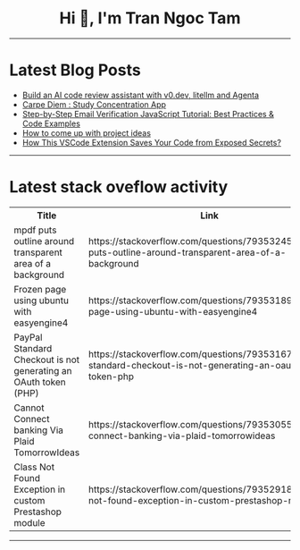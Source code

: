 <h1 align="center">Hi 👋, I'm Tran Ngoc Tam</h1>

---

# Latest Blog Posts 
<!-- BLOG-POST-LIST:START -->
- [Build an AI code review assistant with v0.dev, litellm and Agenta](https://dev.to/agenta/build-an-ai-code-review-assistant-with-v0dev-litellm-and-agenta-1ojc)
- [Carpe Diem : Study Concentration App](https://dev.to/rudra_sahoo_a9dabffb2225f/carpe-diem-study-concentration-app-2pmb)
- [Step-by-Step Email Verification JavaScript Tutorial: Best Practices &amp; Code Examples](https://dev.to/mailfloss/step-by-step-email-verification-javascript-tutorial-best-practices-code-examples-1gm)
- [How to come up with project ideas](https://dev.to/jtrevdev/how-to-come-up-with-project-ideas-2dcb)
- [How This VSCode Extension Saves Your Code from Exposed Secrets?](https://dev.to/arpitstack/how-this-vscode-extension-saves-your-code-from-exposed-secrets-48pn)
<!-- BLOG-POST-LIST:END -->

---

# Latest stack oveflow activity
<table>
  <tr><th>Title</th><th>Link</th></tr>
  <!-- STACKOVERFLOW:START --><tr><td>mpdf puts outline around transparent area of a background</td><td>https://stackoverflow.com/questions/79353245/mpdf-puts-outline-around-transparent-area-of-a-background</td></tr><tr><td>Frozen page using ubuntu with easyengine4</td><td>https://stackoverflow.com/questions/79353189/frozen-page-using-ubuntu-with-easyengine4</td></tr><tr><td>PayPal Standard Checkout is not generating an OAuth token &lpar;PHP&rpar;</td><td>https://stackoverflow.com/questions/79353167/paypal-standard-checkout-is-not-generating-an-oauth-token-php</td></tr><tr><td>Cannot Connect banking Via Plaid TomorrowIdeas</td><td>https://stackoverflow.com/questions/79353055/cannot-connect-banking-via-plaid-tomorrowideas</td></tr><tr><td>Class Not Found Exception in custom Prestashop module</td><td>https://stackoverflow.com/questions/79352918/class-not-found-exception-in-custom-prestashop-module</td></tr><!-- STACKOVERFLOW:END -->
</table>

---



